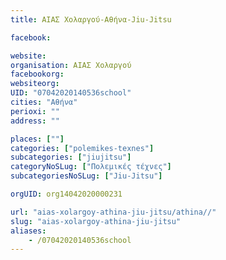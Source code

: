 ```yaml
---
title: ΑΙΑΣ Χολαργού-Αθήνα-Jiu-Jitsu

facebook:

website:
organisation: ΑΙΑΣ Χολαργού
facebookorg:
websiteorg:
UID: "07042020140536school"
cities: "Αθήνα"
perioxi: ""
address: ""

places: [""]
categories: ["polemikes-texnes"]
subcategories: ["jiujitsu"]
categoryNoSLug: ["Πολεμικές τέχνες"]
subcategoriesNoSLug: ["Jiu-Jitsu"]

orgUID: org14042020000231

url: "aias-xolargoy-athina-jiu-jitsu/athina//"
slug: "aias-xolargoy-athina-jiu-jitsu"
aliases:
    - /07042020140536school
---
```





